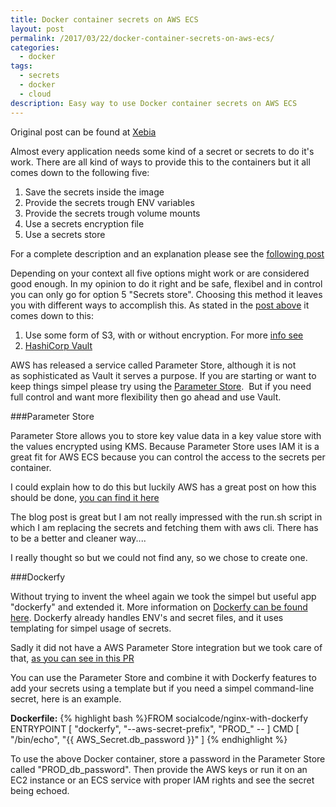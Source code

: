 ```yaml
---
title: Docker container secrets on AWS ECS
layout: post
permalink: /2017/03/22/docker-container-secrets-on-aws-ecs/
categories:
  - docker
tags:
  - secrets
  - docker
  - cloud
description: Easy way to use Docker container secrets on AWS ECS
---
```

Original post can be found at [Xebia][1]

Almost every application needs some kind of a secret or secrets to do it's work. There are all kind of ways to provide this to the containers but it all comes down to the following five:

1. Save the secrets inside the image
2. Provide the secrets trough ENV variables
3. Provide the secrets trough volume mounts
4. Use a secrets encryption file
5. Use a secrets store

For a complete description and an explanation please see the [following post][2]

Depending on your context all five options might work or are considered good enough. In my opinion to do it right and be safe, flexibel and in control you can only go for option 5 "Secrets store". Choosing this method it leaves you with different ways to accomplish this. As stated in the [post above][2] it comes down to this:

1. Use some form of S3, with or without encryption. For more [info see][3]
2. [HashiCorp Vault][4]

AWS has released a service called Parameter Store, although it is not as sophisticated as Vault it serves a purpose. If you are starting or want to keep things simpel please try using the [Parameter Store][5].  But if you need full control and want more flexibility then go ahead and use Vault.

###Parameter Store

Parameter Store allows you to store key value data in a key value store with the values encrypted using KMS. Because Parameter Store uses IAM it is a great fit for AWS ECS because you can control the access to the secrets per container.

I could explain how to do this but luckily AWS has a great post on how this should be done, [you can find it here][6]

The blog post is great but I am not really impressed with the run.sh script in which I am replacing the secrets and fetching them with aws cli. There has to be a better and cleaner way....

I really thought so but we could not find any, so we chose to create one.

###Dockerfy

Without trying to invent the wheel again we took the simpel but useful app "dockerfy" and extended it. More information on [Dockerfy can be found here][7]. Dockerfy already handles ENV's and secret files, and it uses templating for simpel usage of secrets.

Sadly it did not have a AWS Parameter Store integration but we took care of that, [as you can see in this PR][8]

You can use the Parameter Store and combine it with Dockerfy features to add your secrets using a template but if you need a simpel command-line secret, here is an example.

**Dockerfile:**
{% highlight bash %}FROM socialcode/nginx-with-dockerfy
ENTRYPOINT [ "dockerfy", "--aws-secret-prefix", "PROD_" -- ]
CMD [ "/bin/echo", "{{ AWS_Secret.db_password }}" ]
{% endhighlight %}

To use the above Docker container, store a password in the Parameter Store called "PROD_db_password". Then provide the AWS keys or run it on an EC2 instance or an ECS service with proper IAM rights and see the secret being echoed.

 [1]: http://blog.xebia.com/docker-container-secrets-aws-ecs/
 [2]: https://elasticcompute.io/2016/01/21/runtime-secrets-with-docker-containers
 [3]: https://aws.amazon.com/blogs/security/how-to-manage-secrets-for-amazon-ec2-container-service-based-applications-by-using-amazon-s3-and-docker
 [4]: https://www.vaultproject.io/
 [5]: https://aws.amazon.com/ec2/systems-manager/parameter-store
 [6]: https://aws.amazon.com/blogs/compute/managing-secrets-for-amazon-ecs-applications-using-parameter-store-and-iam-roles-for-tasks
 [7]: https://github.com/SocialCodeInc/dockerfy
 [8]: https://github.com/SocialCodeInc/dockerfy/pull/4